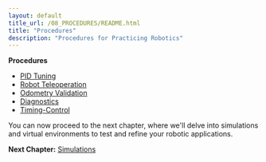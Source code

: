 ```yaml
---
layout: default
title_url: /08_PROCEDURES/README.html
title: "Procedures"
description: "Procedures for Practicing Robotics"
---
```


__Procedures__

- [PID Tuning](01_PID/README.html)
- [Robot Teleoperation](02_TELEOP/README.html)
- [Odometry Validation](03_ODOMETRY/README.html)
- [Diagnostics](04_DIAGNOSTICS/README.html)
- [Timing-Control](05_TIMING/README.html)

You can now proceed to the next chapter, where we'll delve into simulations and virtual environments to test and refine your robotic applications.

__Next Chapter:__ [Simulations](../09_SIMULATIONS/README.md)
